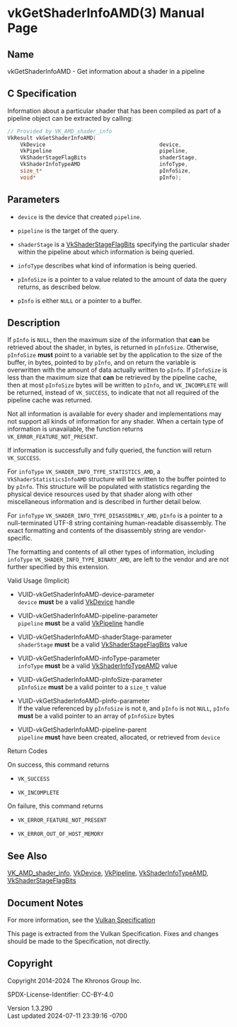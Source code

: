 # vkGetShaderInfoAMD(3) Manual Page

## Name

vkGetShaderInfoAMD - Get information about a shader in a pipeline



## <a href="#_c_specification" class="anchor"></a>C Specification

Information about a particular shader that has been compiled as part of
a pipeline object can be extracted by calling:

``` c
// Provided by VK_AMD_shader_info
VkResult vkGetShaderInfoAMD(
    VkDevice                                    device,
    VkPipeline                                  pipeline,
    VkShaderStageFlagBits                       shaderStage,
    VkShaderInfoTypeAMD                         infoType,
    size_t*                                     pInfoSize,
    void*                                       pInfo);
```

## <a href="#_parameters" class="anchor"></a>Parameters

- `device` is the device that created `pipeline`.

- `pipeline` is the target of the query.

- `shaderStage` is a [VkShaderStageFlagBits](https://registry.khronos.org/vulkan/specs/1.3-extensions/man/html/VkShaderStageFlagBits.html)
  specifying the particular shader within the pipeline about which
  information is being queried.

- `infoType` describes what kind of information is being queried.

- `pInfoSize` is a pointer to a value related to the amount of data the
  query returns, as described below.

- `pInfo` is either `NULL` or a pointer to a buffer.

## <a href="#_description" class="anchor"></a>Description

If `pInfo` is `NULL`, then the maximum size of the information that
**can** be retrieved about the shader, in bytes, is returned in
`pInfoSize`. Otherwise, `pInfoSize` **must** point to a variable set by
the application to the size of the buffer, in bytes, pointed to by
`pInfo`, and on return the variable is overwritten with the amount of
data actually written to `pInfo`. If `pInfoSize` is less than the
maximum size that **can** be retrieved by the pipeline cache, then at
most `pInfoSize` bytes will be written to `pInfo`, and `VK_INCOMPLETE`
will be returned, instead of `VK_SUCCESS`, to indicate that not all
required of the pipeline cache was returned.

Not all information is available for every shader and implementations
may not support all kinds of information for any shader. When a certain
type of information is unavailable, the function returns
`VK_ERROR_FEATURE_NOT_PRESENT`.

If information is successfully and fully queried, the function will
return `VK_SUCCESS`.

For `infoType` `VK_SHADER_INFO_TYPE_STATISTICS_AMD`, a
`VkShaderStatisticsInfoAMD` structure will be written to the buffer
pointed to by `pInfo`. This structure will be populated with statistics
regarding the physical device resources used by that shader along with
other miscellaneous information and is described in further detail
below.

For `infoType` `VK_SHADER_INFO_TYPE_DISASSEMBLY_AMD`, `pInfo` is a
pointer to a null-terminated UTF-8 string containing human-readable
disassembly. The exact formatting and contents of the disassembly string
are vendor-specific.

The formatting and contents of all other types of information, including
`infoType` `VK_SHADER_INFO_TYPE_BINARY_AMD`, are left to the vendor and
are not further specified by this extension.

Valid Usage (Implicit)

- <a href="#VUID-vkGetShaderInfoAMD-device-parameter"
  id="VUID-vkGetShaderInfoAMD-device-parameter"></a>
  VUID-vkGetShaderInfoAMD-device-parameter  
  `device` **must** be a valid [VkDevice](https://registry.khronos.org/vulkan/specs/1.3-extensions/man/html/VkDevice.html) handle

- <a href="#VUID-vkGetShaderInfoAMD-pipeline-parameter"
  id="VUID-vkGetShaderInfoAMD-pipeline-parameter"></a>
  VUID-vkGetShaderInfoAMD-pipeline-parameter  
  `pipeline` **must** be a valid [VkPipeline](https://registry.khronos.org/vulkan/specs/1.3-extensions/man/html/VkPipeline.html) handle

- <a href="#VUID-vkGetShaderInfoAMD-shaderStage-parameter"
  id="VUID-vkGetShaderInfoAMD-shaderStage-parameter"></a>
  VUID-vkGetShaderInfoAMD-shaderStage-parameter  
  `shaderStage` **must** be a valid
  [VkShaderStageFlagBits](https://registry.khronos.org/vulkan/specs/1.3-extensions/man/html/VkShaderStageFlagBits.html) value

- <a href="#VUID-vkGetShaderInfoAMD-infoType-parameter"
  id="VUID-vkGetShaderInfoAMD-infoType-parameter"></a>
  VUID-vkGetShaderInfoAMD-infoType-parameter  
  `infoType` **must** be a valid
  [VkShaderInfoTypeAMD](https://registry.khronos.org/vulkan/specs/1.3-extensions/man/html/VkShaderInfoTypeAMD.html) value

- <a href="#VUID-vkGetShaderInfoAMD-pInfoSize-parameter"
  id="VUID-vkGetShaderInfoAMD-pInfoSize-parameter"></a>
  VUID-vkGetShaderInfoAMD-pInfoSize-parameter  
  `pInfoSize` **must** be a valid pointer to a `size_t` value

- <a href="#VUID-vkGetShaderInfoAMD-pInfo-parameter"
  id="VUID-vkGetShaderInfoAMD-pInfo-parameter"></a>
  VUID-vkGetShaderInfoAMD-pInfo-parameter  
  If the value referenced by `pInfoSize` is not `0`, and `pInfo` is not
  `NULL`, `pInfo` **must** be a valid pointer to an array of `pInfoSize`
  bytes

- <a href="#VUID-vkGetShaderInfoAMD-pipeline-parent"
  id="VUID-vkGetShaderInfoAMD-pipeline-parent"></a>
  VUID-vkGetShaderInfoAMD-pipeline-parent  
  `pipeline` **must** have been created, allocated, or retrieved from
  `device`

Return Codes

On success, this command returns  
- `VK_SUCCESS`

- `VK_INCOMPLETE`

On failure, this command returns  
- `VK_ERROR_FEATURE_NOT_PRESENT`

- `VK_ERROR_OUT_OF_HOST_MEMORY`

## <a href="#_see_also" class="anchor"></a>See Also

[VK_AMD_shader_info](https://registry.khronos.org/vulkan/specs/1.3-extensions/man/html/VK_AMD_shader_info.html),
[VkDevice](https://registry.khronos.org/vulkan/specs/1.3-extensions/man/html/VkDevice.html), [VkPipeline](https://registry.khronos.org/vulkan/specs/1.3-extensions/man/html/VkPipeline.html),
[VkShaderInfoTypeAMD](https://registry.khronos.org/vulkan/specs/1.3-extensions/man/html/VkShaderInfoTypeAMD.html),
[VkShaderStageFlagBits](https://registry.khronos.org/vulkan/specs/1.3-extensions/man/html/VkShaderStageFlagBits.html)

## <a href="#_document_notes" class="anchor"></a>Document Notes

For more information, see the <a
href="https://registry.khronos.org/vulkan/specs/1.3-extensions/html/vkspec.html#vkGetShaderInfoAMD"
target="_blank" rel="noopener">Vulkan Specification</a>

This page is extracted from the Vulkan Specification. Fixes and changes
should be made to the Specification, not directly.

## <a href="#_copyright" class="anchor"></a>Copyright

Copyright 2014-2024 The Khronos Group Inc.

SPDX-License-Identifier: CC-BY-4.0

Version 1.3.290  
Last updated 2024-07-11 23:39:16 -0700
